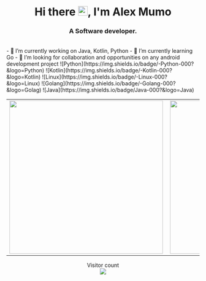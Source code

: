 <h1 align="center">Hi there <img src="https://media.giphy.com/media/hvRJCLFzcasrR4ia7z/giphy.gif" width="25px">, I'm Alex Mumo</h1>
<h3 align="center">A Software developer.</h3>
<br>
- 🔭 I’m currently working on Java, Kotlin, Python
- 🌱 I’m currently learning Go
- 👯 I’m looking for collaboration and opportunities on any android development project
![Python](https://img.shields.io/badge/-Python-000?&logo=Python)
![Kotlin](https://img.shields.io/badge/-Kotlin-000?&logo=Kotlin)
![Linux](https://img.shields.io/badge/-Linux-000?&logo=Linux)
![Golang](https://img.shields.io/badge/-Golang-000?&logo=Golag)
![Java](https://img.shields.io/badge/Java-000?&logo=Java)

<center>
  <table>
  <tr>
      <td><img width="400px" align="left" src="https://github-readme-stats.vercel.app/api?username=Alex-mumo&count_private=true&show_icons=true&theme=tokyonight&layout=compact"/></td>
      <td><img width="400px" align="left" src="https://github-readme-stats.vercel.app/api/top-langs/?username=Alex-mumo&hide=html&layout=compact&theme=tokyonight"/></td>
      <td><img width="400px" align="left" src="https://github-readme-stats.vercel.app/api/wakatime?username=alexxy&show_icons=true&theme=dark&layout=compact"/>
    </td>

      
  </tr>   
</table>
</center>

<p align="center"> 
  Visitor count<br>
  <img src="https://profile-counter.glitch.me/Alex-mumo/count.svg" />
</p>












